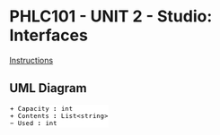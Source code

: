# PHLC101 - UNIT 2 - Studio: Interfaces

[Instructions](https://education.launchcode.org/csharp-web-development/chapters/interfaces-and-polymorphism/studio.html)

## UML Diagram

![Class Diagram](class_diagram.png)